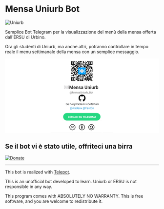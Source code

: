 # Mensa Uniurb Bot #

![Uniurb](http://informatica.uniurb.it/assets/logo_sti_new.png)

Semplice Bot Telegram per la visualizzazione del menù della mensa offerta dall'ERSU di Urbino.

Ora gli studenti di Uniurb, ma anche altri, potranno controllare in tempo reale il menu settimanale della mensa con un semplice messaggio.

![Uniurb](img/banner_small.png)

## Se il bot vi è stato utile, offriteci una birra ##

[![Donate](https://img.shields.io/badge/Dona-Paypal-blue.svg)](https://paypal.me/radeox)

------------------------------------------------------------------------------------

This bot is realized with [Telepot](https://github.com/nickoala/telepot).

This is an unofficial bot developed to learn. Uniurb or ERSU is not responsible in any way.

This program comes with ABSOLUTELY NO WARRANTY.
This is free software, and you are welcome to redistribute it.
